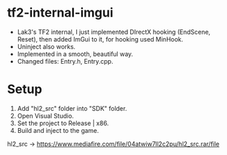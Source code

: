 # tf2-internal-imgui
- Lak3's TF2 internal, I just implemented DIrectX hooking (EndScene, Reset), then added ImGui to it, for hooking used MinHook. 
- Uninject also works.
- Implemented in a smooth, beautiful way.
- Changed files: Entry.h, Entry.cpp.

# Setup
1. Add "hl2_src" folder into "SDK" folder.  
2. Open Visual Studio.
3. Set the project to Release | x86.
4. Build and inject to the game.

hl2_src -> https://www.mediafire.com/file/04atwiw7ll2c2pu/hl2_src.rar/file
